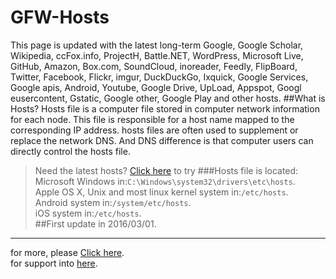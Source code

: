 # GFW-Hosts
This page is updated with the latest long-term Google, Google Scholar, Wikipedia, ccFox.info, ProjectH, Battle.NET, WordPress, Microsoft Live, GitHub, Amazon, Box.com, SoundCloud, inoreader, Feedly, FlipBoard, Twitter, Facebook, Flickr, imgur, DuckDuckGo, Ixquick, Google Services, Google apis, Android, Youtube, Google Drive, UpLoad, Appspot, Googl eusercontent, Gstatic, Google other, Google Play and other hosts.
##What is Hosts?
Hosts file is a computer file stored in computer network information for each node. This file is responsible for a host name mapped to the corresponding IP address. hosts files are often used to supplement or replace the network DNS. And DNS difference is that computer users can directly control the hosts file.
>Need the latest hosts? [Click here](https://github.com/devsoftcn/GFW-Hosts/latest) to try
###Hosts file is located:
>Microsoft Windows in:`C:\Windows\system32\drivers\etc\hosts`.<br>
>Apple OS X, Unix and most linux kernel system in:`/etc/hosts`.<br>
>Android system in:`/system/etc/hosts`.<br>
>iOS system in:`/etc/hosts`.<br>
##First update in 2016/03/01.
---------------


  for more, please [Click here](http://hosts.devsoft.cn).<br>
  for support into [here](http://support.devsoft.cn).
